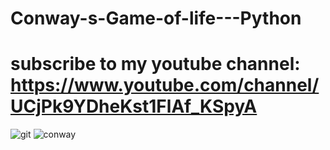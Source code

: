 # Conway-s-Game-of-life---Python
# subscribe to my youtube channel: https://www.youtube.com/channel/UCjPk9YDheKst1FlAf_KSpyA
![git](https://user-images.githubusercontent.com/48150537/80609593-e6f6ab00-8a55-11ea-9b86-de7ef878a548.png)
![conway](https://user-images.githubusercontent.com/48150537/80609620-f118a980-8a55-11ea-9366-98f75728403e.png)
